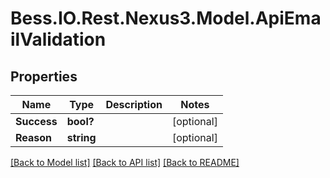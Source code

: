 # Bess.IO.Rest.Nexus3.Model.ApiEmailValidation
## Properties

Name | Type | Description | Notes
------------ | ------------- | ------------- | -------------
**Success** | **bool?** |  | [optional] 
**Reason** | **string** |  | [optional] 

[[Back to Model list]](../README.md#documentation-for-models) [[Back to API list]](../README.md#documentation-for-api-endpoints) [[Back to README]](../README.md)

